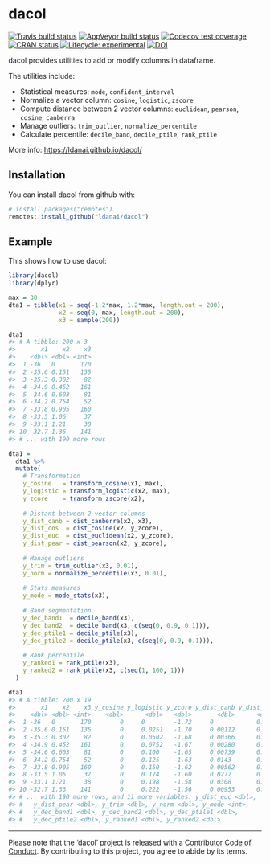 
<!-- README.md is generated from README.Rmd. Please edit that file -->

# dacol

<!-- badges: start -->

[![Travis build
status](https://travis-ci.org/ldanai/dacol.svg?branch=master)](https://travis-ci.org/ldanai/dacol)
[![AppVeyor build
status](https://ci.appveyor.com/api/projects/status/github/ldanai/dacol?branch=master&svg=true)](https://ci.appveyor.com/project/ldanai/dacol)
[![Codecov test
coverage](https://codecov.io/gh/ldanai/dacol/branch/master/graph/badge.svg)](https://codecov.io/gh/ldanai/dacol?branch=master)
[![CRAN
status](https://www.r-pkg.org/badges/version/dacol)](https://cran.r-project.org/package=dacol)
[![Lifecycle:
experimental](https://img.shields.io/badge/lifecycle-experimental-orange.svg)](https://www.tidyverse.org/lifecycle/#experimental)
[![DOI](https://zenodo.org/badge/123997166.svg)](https://zenodo.org/badge/latestdoi/123997166)
<!-- badges: end -->

dacol provides utilities to add or modify columns in dataframe.

The utilities include:

  - Statistical measures: `mode`, `confident_interval`
  - Normalize a vector column: `cosine`, `logistic`, `zscore`
  - Compute distance between 2 vector columns: `euclidean`, `pearson`,
    `cosine`, `canberra`
  - Manage outliers: `trim_outlier`, `normalize_percentile`
  - Calculate percentile: `decile_band`, `decile_ptile`, `rank_ptile`

More info: <https://ldanai.github.io/dacol/>

## Installation

You can install dacol from github with:

``` r
# install.packages("remotes")
remotes::install_github("ldanai/dacol")
```

## Example

This shows how to use dacol:

``` r
library(dacol)
library(dplyr)

max = 30
dta1 = tibble(x1 = seq(-1.2*max, 1.2*max, length.out = 200),
              x2 = seq(0, max, length.out = 200),
              x3 = sample(200))

dta1
#> # A tibble: 200 x 3
#>       x1    x2    x3
#>    <dbl> <dbl> <int>
#>  1 -36   0       170
#>  2 -35.6 0.151   135
#>  3 -35.3 0.302    82
#>  4 -34.9 0.452   161
#>  5 -34.6 0.603    81
#>  6 -34.2 0.754    52
#>  7 -33.8 0.905   160
#>  8 -33.5 1.06     37
#>  9 -33.1 1.21     38
#> 10 -32.7 1.36    141
#> # ... with 190 more rows

dta1 = 
  dta1 %>% 
  mutate(
    # Transformation
    y_cosine   = transform_cosine(x1, max),
    y_logistic = transform_logistic(x2, max),
    y_zcore    = transform_zscore(x2),
    
    # Distant between 2 vector columns
    y_dist_canb = dist_canberra(x2, x3),
    y_dist_cos  = dist_cosine(x2, y_zcore),
    y_dist_euc  = dist_euclidean(x2, y_zcore),
    y_dist_pear = dist_pearson(x2, y_zcore),
    
    # Manage outliers
    y_trim = trim_outlier(x3, 0.01),
    y_norm = normalize_percentile(x3, 0.01),
    
    # Stats measures
    y_mode = mode_stats(x3),
    
    # Band segmentation
    y_dec_band1  = decile_band(x3),
    y_dec_band2  = decile_band(x3, c(seq(0, 0.9, 0.1))),
    y_dec_ptile1 = decile_ptile(x3),
    y_dec_ptile2 = decile_ptile(x3, c(seq(0, 0.9, 0.1))),
    
    # Rank percentile
    y_ranked1 = rank_ptile(x3), 
    y_ranked2 = rank_ptile(x3, c(seq(1, 100, 1))) 
  )

dta1
#> # A tibble: 200 x 19
#>       x1    x2    x3 y_cosine y_logistic y_zcore y_dist_canb y_dist_cos
#>    <dbl> <dbl> <int>    <dbl>      <dbl>   <dbl>       <dbl>      <dbl>
#>  1 -36   0       170        0     0        -1.72     0            0.498
#>  2 -35.6 0.151   135        0     0.0251   -1.70     0.00112      0.498
#>  3 -35.3 0.302    82        0     0.0502   -1.68     0.00366      0.498
#>  4 -34.9 0.452   161        0     0.0752   -1.67     0.00280      0.498
#>  5 -34.6 0.603    81        0     0.100    -1.65     0.00739      0.498
#>  6 -34.2 0.754    52        0     0.125    -1.63     0.0143       0.498
#>  7 -33.8 0.905   160        0     0.150    -1.62     0.00562      0.498
#>  8 -33.5 1.06     37        0     0.174    -1.60     0.0277       0.498
#>  9 -33.1 1.21     38        0     0.198    -1.58     0.0308       0.498
#> 10 -32.7 1.36    141        0     0.222    -1.56     0.00953      0.498
#> # ... with 190 more rows, and 11 more variables: y_dist_euc <dbl>,
#> #   y_dist_pear <dbl>, y_trim <dbl>, y_norm <dbl>, y_mode <int>,
#> #   y_dec_band1 <dbl>, y_dec_band2 <dbl>, y_dec_ptile1 <dbl>,
#> #   y_dec_ptile2 <dbl>, y_ranked1 <dbl>, y_ranked2 <dbl>
```

-----

Please note that the ‘dacol’ project is released with a [Contributor
Code of Conduct](.github/CODE_OF_CONDUCT.md). By contributing to this
project, you agree to abide by its terms.
